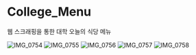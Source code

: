 # College_Menu
웹 스크래핑을 통한 대학 오늘의 식당 메뉴

![IMG_0754](https://github.com/YangMun/College_Menu/assets/53438709/9a8df321-6d89-4831-a257-ae3d91bd6a2b) ![IMG_0755](https://github.com/YangMun/College_Menu/assets/53438709/43ea97b7-b88c-47fe-a1c6-1b71805fdf24) ![IMG_0756](https://github.com/YangMun/College_Menu/assets/53438709/f6f56ac0-586b-45ab-8671-3c6f027dac0e) ![IMG_0757](https://github.com/YangMun/College_Menu/assets/53438709/5bb547cb-148e-4edb-bd29-c92bb97cc8c8) ![IMG_0758](https://github.com/YangMun/College_Menu/assets/53438709/23fb58ef-383f-4572-a68c-46770019abc3)
